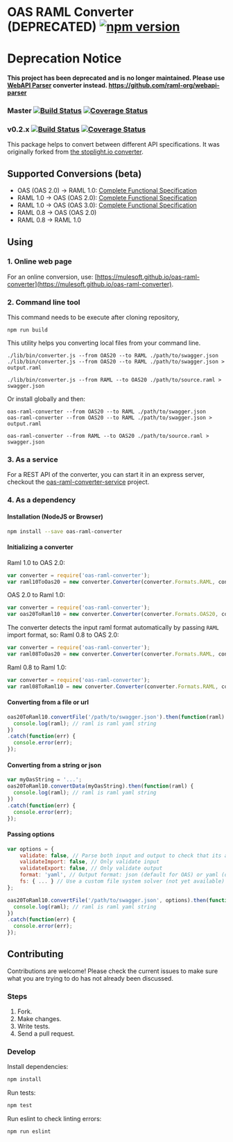 # OAS RAML Converter (DEPRECATED) [![npm version](https://badge.fury.io/js/oas-raml-converter.svg)](https://www.npmjs.com/package/oas-raml-converter)

# Deprecation Notice
**This project has been deprecated and is no longer maintained. Please use [WebAPI Parser](https://github.com/raml-org/webapi-parser) converter instead. https://github.com/raml-org/webapi-parser**

### Master [![Build Status](https://travis-ci.org/mulesoft/oas-raml-converter.svg?branch=master)](https://travis-ci.org/mulesoft/oas-raml-converter) [![Coverage Status](https://coveralls.io/repos/github/mulesoft/oas-raml-converter/badge.svg?branch=master)](https://coveralls.io/github/mulesoft/oas-raml-converter?branch=master) 

### v0.2.x [![Build Status](https://travis-ci.org/mulesoft/oas-raml-converter.svg?branch=v0.2.x)](https://travis-ci.org/mulesoft/oas-raml-converter) [![Coverage Status](https://coveralls.io/repos/github/mulesoft/oas-raml-converter/badge.svg?branch=v0.2.x)](https://coveralls.io/github/mulesoft/oas-raml-converter?branch=v0.2.x) 

This package helps to convert between different API specifications. It was originally forked from [the stoplight.io converter](https://github.com/stoplightio/api-spec-converter). 

## Supported Conversions (beta)

- OAS (OAS 2.0) -> RAML 1.0: [Complete Functional Specification](./docs/OAS20-to-RAML10.md)
- RAML 1.0 -> OAS (OAS 2.0): [Complete Functional Specification](./docs/RAML10-to-OAS20.md)
- RAML 1.0 -> OAS (OAS 3.0): [Complete Functional Specification](./docs/RAML10-to-OAS30.md)
- RAML 0.8 -> OAS (OAS 2.0)
- RAML 0.8 -> RAML 1.0

## Using

### 1. Online web page

For an online conversion, use: [https://mulesoft.github.io/oas-raml-converter](https://mulesoft.github.io/oas-raml-converter).

### 2. Command line tool

This command needs to be execute after cloning repository, 
```
npm run build
```

This utility helps you converting local files from your command line.

```
./lib/bin/converter.js --from OAS20 --to RAML ./path/to/swagger.json
./lib/bin/converter.js --from OAS20 --to RAML ./path/to/swagger.json > output.raml

./lib/bin/converter.js --from RAML --to OAS20 ./path/to/source.raml > swagger.json
```

Or install globally and then:

```
oas-raml-converter --from OAS20 --to RAML ./path/to/swagger.json
oas-raml-converter --from OAS20 --to RAML ./path/to/swagger.json > output.raml

oas-raml-converter --from RAML --to OAS20 ./path/to/source.raml > swagger.json
```

### 3. As a service

For a REST API of the converter, you can start it in an express server, checkout the [oas-raml-converter-service](https://github.com/mulesoft/oas-raml-converter-service) project.

### 4. As a dependency

#### Installation (NodeJS or Browser)

```bash
npm install --save oas-raml-converter
```

#### Initializing a converter

Raml 1.0 to OAS 2.0:
```js
var converter = require('oas-raml-converter');
var raml10ToOas20 = new converter.Converter(converter.Formats.RAML, converter.Formats.OAS20);
```

OAS 2.0 to Raml 1.0:
```js
var converter = require('oas-raml-converter');
var oas20ToRaml10 = new converter.Converter(converter.Formats.OAS20, converter.Formats.RAML);
```

The converter detects the input raml format automatically by passing `RAML` import format, so:
Raml 0.8 to OAS 2.0:
```js
var converter = require('oas-raml-converter');
var raml08ToOas20 = new converter.Converter(converter.Formats.RAML, converter.Formats.OAS20);
```
Raml 0.8 to Raml 1.0:
```js
var converter = require('oas-raml-converter');
var raml08ToRaml10 = new converter.Converter(converter.Formats.RAML, converter.Formats.RAML);
```

#### Converting from a file or url

```js
oas20ToRaml10.convertFile('/path/to/swagger.json').then(function(raml) {
  console.log(raml); // raml is raml yaml string
})
.catch(function(err) {
  console.error(err);
});
```

#### Converting from a string or json

```js
var myOasString = '...';
oas20ToRaml10.convertData(myOasString).then(function(raml) {
  console.log(raml); // raml is raml yaml string
})
.catch(function(err) {
  console.error(err);
});
```

#### Passing options

```js
var options = {
    validate: false, // Parse both input and output to check that its a valid document
    validateImport: false, // Only validate input
    validateExport: false, // Only validate output
    format: 'yaml', // Output format: json (default for OAS) or yaml (default for RAML)
    fs: { ... } // Use a custom file system solver (not yet available)
};

oas20ToRaml10.convertFile('/path/to/swagger.json', options).then(function(raml) {
  console.log(raml); // raml is raml yaml string
})
.catch(function(err) {
  console.error(err);
});
```

## Contributing

Contributions are welcome! Please check the current issues to make sure what you are trying to do has not already been discussed.

### Steps

1. Fork.
2. Make changes.
3. Write tests.
4. Send a pull request.

### Develop

Install dependencies:
```bash
npm install
```

Run tests:
```bash
npm test
```

Run eslint to check linting errors:
```bash
npm run eslint
```
